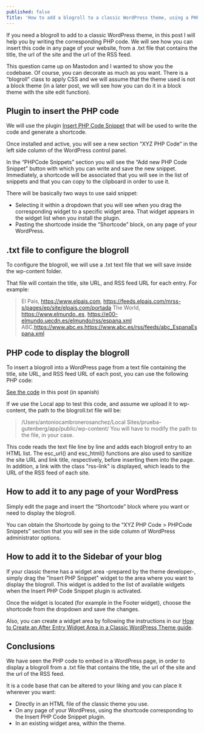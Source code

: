 ```yaml
---
published: false
Title: 'How to add a blogroll to a classic WordPress theme, using a PHP script'
---
```

If you need a blogroll to add to a classic WordPress theme, in this post I will help you by writing the corresponding PHP code. We will see how you can insert this code in any page of your website, from a .txt file that contains the title, the url of the site and the url of the RSS feed.

This question came up on Mastodon and I wanted to show you the codebase. Of course, you can decorate as much as you want. There is a “blogroll” class to apply CSS and we will assume that the theme used is not a block theme (in a later post, we will see how you can do it in a block theme with the site edit function).

## Plugin to insert the PHP code

We will use the plugin [Insert PHP Code Snippet](https://wordpress.org/plugins/insert-php-code-snippet/) that will be used to write the code and generate a shortcode.

Once installed and active, you will see a new section “XYZ PHP Code” in the left side column of the WordPress control panel.

In the “PHPCode Snippets” section you will see the “Add new PHP Code Snippet” button with which you can write and save the new snippet. Immediately, a shortcode will be associated that you will see in the list of snippets and that you can copy to the clipboard in order to use it.

There will be basically two ways to use said snippet:

- Selecting it within a dropdown that you will see when you drag the corresponding widget to a specific widget area. That widget appears in the widget list when you install the plugin.
- Pasting the shortcode inside the “Shortcode” block, on any page of your WordPress.

## .txt file to configure the blogroll

To configure the blogroll, we will use a .txt text file that we will save inside the wp-content folder.

That file will contain the title, site URL, and RSS feed URL for each entry. For example:

> El País, https://www.elpais.com, https://feeds.elpais.com/mrss-s/pages/ep/site/elpais.com/portada
The World, https://www.elmundo..es, https://e00-elmundo.uecdn.es/elmundo/rss/espana.xml
ABC,https://www.abc.es,https://www.abc.es/rss/feeds/abc_EspanaEspana.xml

## PHP code to display the blogroll

To insert a blogroll into a WordPress page from a text file containing the title, site URL, and RSS feed URL of each post, you can use the following PHP code:

[See the code](https://www.blogpocket.com/2022/12/16/blogroll-tema-clasico-wordpress-mediante-un-script-php/) in this post (in spanish)

If we use the Local app to test this code, and assume we upload it to wp-content, the path to the blogroll.txt file will be:

> /Users/antoniocambronerosanchez/Local Sites/prueba-gutenberg/app/public/wp-content/
You will have to modify the path to the file, in your case.

This code reads the text file line by line and adds each blogroll entry to an HTML list. The esc_url() and esc_html() functions are also used to sanitize the site URL and link title, respectively, before inserting them into the page. In addition, a link with the class "rss-link" is displayed, which leads to the URL of the RSS feed of each site.

## How to add it to any page of your WordPress

Simply edit the page and insert the “Shortcode” block where you want or need to display the blogroll.

You can obtain the Shortcode by going to the “XYZ PHP Code > PHPCode Snippets” section that you will see in the side column of WordPress administrator options.

## How to add it to the Sidebar of your blog

If your classic theme has a widget area -prepared by the theme developer-, simply drag the "Insert PHP Snippet" widget to the area where you want to display the blogroll. This widget is added to the list of available widgets when the Insert PHP Code Snippet plugin is activated.

Once the widget is located (for example in the Footer widget), choose the shortcode from the dropdown and save the changes.

Also, you can create a widget area by following the instructions in our [How to Create an After Entry Widget Area in a Classic WordPress Theme guide](https://blogpocket.github.io/how-to-create-new-widgets-area/).

## Conclusions

We have seen the PHP code to embed in a WordPress page, in order to display a blogroll from a .txt file that contains the title, the url of the site and the url of the RSS feed.

It is a code base that can be altered to your liking and you can place it wherever you want:

- Directly in an HTML file of the classic theme you use.
- On any page of your WordPress, using the shortcode corresponding to the Insert PHP Code Snippet plugin.
- In an existing widget area, within the theme.


